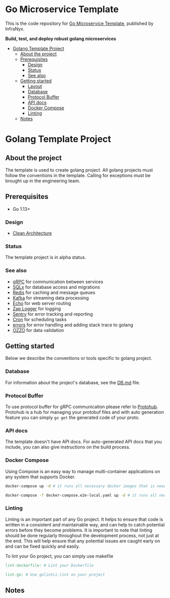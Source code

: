 # Go Microservice Template

<!-- # Hands-On Microservices with Node.js -->

This is the code repository for [Go Microservice Template](https://www.github.com/infranyx/go-grpc-template), published by InfraNyx.

**Build, test, and deploy robust golang microservices**

<!-- START doctoc generated TOC please keep comment here to allow auto update -->
<!-- DON'T EDIT THIS SECTION, INSTEAD RE-RUN doctoc TO UPDATE -->

- [Golang Template Project](#golang-template-project)
  - [About the project](#about-the-project)
  - [Prerequisites](#prerequisites)
    - [Design](#design)
    - [Status](#status)
    - [See also](#see-also)
  - [Getting started](#getting-started)
    - [Layout](#layout)
    - [Database](#database)
    - [Protocol Buffer](#protocol-buffer)
    - [API docs](#api-docs)
    - [Docker Compose](#docker-compose)
    - [Linting](#linting)
  - [Notes](#notes)

<!-- END doctoc generated TOC please keep comment here to allow auto update -->

# Golang Template Project

## About the project

The template is used to create golang project. All golang projects must follow the conventions in the
template. Calling for exceptions must be brought up in the engineering team.

## Prerequisites

- Go 1.13+

### Design

- [Clean Architecture](https://blog.cleancoder.com/uncle-bob/2012/08/13/the-clean-architecture.html)

### Status

The template project is in alpha status.

### See also

- [gRPC](https://grpc.io/) for communication between services
- [SQLx](https://github.com/jmoiron/sqlx) for database access and migrations
- [Redis](github.com/go-redis/redis) for caching and message queues
- [Kafka](https://github.com/segmentio/kafka-go) for streaming data processing
- [Echo](https://echo.labstack.com/) for web server routing
- [Zap Logger](https://github.com/uber-go/zap) for logging
- [Sentry](https://sentry.io/) for error tracking and reporting
- [Cron](https://godoc.org/github.com/robfig/cron) for scheduling tasks
- [errors](https://github.com/pkg/errors) for error handling and adding stack trace to golang
- [OZZO](github.com/go-ozzo/ozzo-validation) for data validation

## Getting started

Below we describe the conventions or tools specific to golang project.

### Database

For information about the project's database, see the [DB.md](docs/DB.md) file.

### Protocol Buffer

To use protocol buffer for gRPC communication please refer to [Protohub](https://github.com/infranyx/protobuf-template). Protohub is a hub for managing your protobuf files and with auto generation feature you can simply `go get` the generated code of your proto.

### API docs

The template doesn't have API docs. For auto-generated API docs that you include, you can also give instructions on the
build process.

### Docker Compose

Using Compose is an easy way to manage multi-container applications on any system that supports Docker.

```bash
docker-compose up -d # it runs all necessary docker images that is needed

docker-compose -f docker-compose.e2e-local.yaml up -d # it runs all necessary docker images for Testing environment
```

### Linting

Linting is an important part of any Go project. It helps to ensure that code is written in a consistent and maintainable way, and can help to catch potential errors before they become problems. It is important to note that linting should be done regularly throughout the development process, not just at the end. This will help ensure that any potential issues are caught early on and can be fixed quickly and easily.

To lint your Go project, you can simply use makefile

```makefile
lint-dockerfile: # Lint your Dockerfile

lint-go: # Use golintci-lint on your project
```

## Notes
